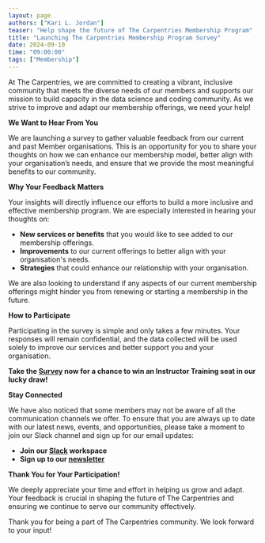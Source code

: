 ```yaml
---
layout: page
authors: ["Kari L. Jordan"]
teaser: "Help shape the future of The Carpentries Membership Program"
title: "Launching The Carpentries Membership Program Survey"
date: 2024-09-10
time: "09:00:00"
tags: ["Membership"]
---
```


At The Carpentries, we are committed to creating a vibrant, inclusive community that meets the diverse needs of our members and supports our mission to build capacity in the data science and coding community. As we strive to improve and adapt our membership offerings, we need your help!

**We Want to Hear From You**

We are launching a survey to gather valuable feedback from our current and past Member organisations. This is an opportunity for you to share your thoughts on how we can enhance our membership model, better align with your organisation’s needs, and ensure that we provide the most meaningful benefits to our community.

**Why Your Feedback Matters**

Your insights will directly influence our efforts to build a more inclusive and effective membership program. We are especially interested in hearing your thoughts on:

- **New services or benefits** that you would like to see added to our membership offerings.
- **Improvements** to our current offerings to better align with your organisation's needs.
- **Strategies** that could enhance our relationship with your organisation.

We are also looking to understand if any aspects of our current membership offerings might hinder you from renewing or starting a membership in the future.

**How to Participate**

Participating in the survey is simple and only takes a few minutes. Your responses will remain confidential, and the data collected will be used solely to improve our services and better support you and your organisation.

**Take the [Survey](https://carpentries.typeform.com/to/cSkqdrOL) now for a chance to win an Instructor Training seat in our lucky draw!**

**Stay Connected**

We have also noticed that some members may not be aware of all the communication channels we offer. To ensure that you are always up to date with our latest news, events, and opportunities, please take a moment to join our Slack channel and sign up for our email updates:

- **Join our [Slack](https://slack-invite.carpentries.org/) workspace**
- **Sign up to our [newsletter](https://carpentries.org/newsletter/)**

**Thank You for Your Participation!**

We deeply appreciate your time and effort in helping us grow and adapt. Your feedback is crucial in shaping the future of The Carpentries and ensuring we continue to serve our community effectively.

Thank you for being a part of The Carpentries community. We look forward to your input!
